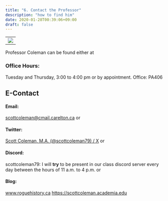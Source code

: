 ```yaml
---
title: "6. Contact the Professor"
description: "how to find him"
date: 2020-01-28T00:39:06+09:00
draft: false
---
```

<table >
	<tbody>
		<tr>
			<td><img src="https://images.squarespace-cdn.com/content/v1/5f3571ef9fa2aa0139d700c8/1602359082293-L2XMP84HJDKT7GC4J289/E6837917-A024-447D-A893-03E872E9BF87.jpg?format=2500w"> </td>
		</tr>
	</tbody>
</table>

Professor Coleman can be found either at

### Office Hours:

Tuesday and Thursday, 3:00 to 4:00 pm or by appointment.
Office: PA406

## E-Contact
#### Email:
scottcoleman@cmail.carelton.ca 
or 
#### Twitter:
[Scott Coleman, M.A. (@scottcoleman79) / X](https://twitter.com/scottcoleman79)
or
#### Discord:
scottcoleman79: I will **try** to be present in our class discord server every day between the hours of 11 a.m. to 4 p.m.
or 
#### Blog:
www.roguehistory.ca 
https://scottcoleman.academia.edu
